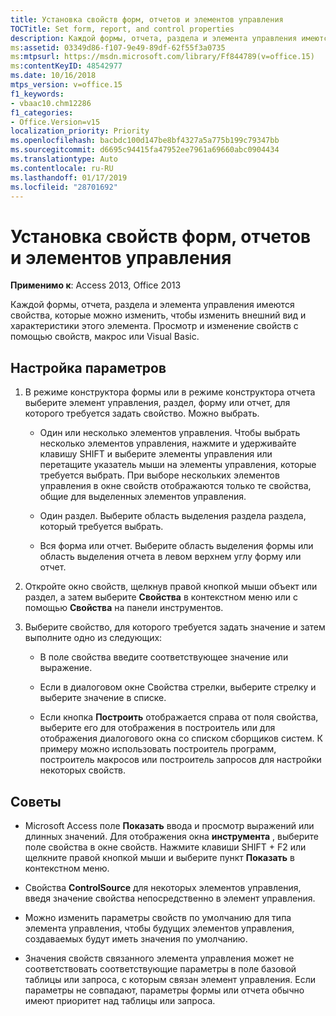 ```yaml
---
title: Установка свойств форм, отчетов и элементов управления
TOCTitle: Set form, report, and control properties
description: Каждой формы, отчета, раздела и элемента управления имеются свойства, которые можно изменить, чтобы изменить внешний вид и характеристики этого элемента в Access 2013.
ms:assetid: 03349d86-f107-9e49-89df-62f55f3a0735
ms:mtpsurl: https://msdn.microsoft.com/library/Ff844789(v=office.15)
ms:contentKeyID: 48542977
ms.date: 10/16/2018
mtps_version: v=office.15
f1_keywords:
- vbaac10.chm12286
f1_categories:
- Office.Version=v15
localization_priority: Priority
ms.openlocfilehash: bacbdc100d147be8bf4327a5a775b199c79347bb
ms.sourcegitcommit: d6695c94415fa47952ee7961a69660abc0904434
ms.translationtype: Auto
ms.contentlocale: ru-RU
ms.lasthandoff: 01/17/2019
ms.locfileid: "28701692"
---
```

# <a name="set-form-report-and-control-properties"></a>Установка свойств форм, отчетов и элементов управления

**Применимо к**: Access 2013, Office 2013

Каждой формы, отчета, раздела и элемента управления имеются свойства, которые можно изменить, чтобы изменить внешний вид и характеристики этого элемента. Просмотр и изменение свойств с помощью свойств, макрос или Visual Basic.

## <a name="set-properties"></a>Настройка параметров

1. В режиме конструктора формы или в режиме конструктора отчета выберите элемент управления, раздел, форму или отчет, для которого требуется задать свойство. Можно выбрать.
    
   - Один или несколько элементов управления. Чтобы выбрать несколько элементов управления, нажмите и удерживайте клавишу SHIFT и выберите элементы управления или перетащите указатель мыши на элементы управления, которые требуется выбрать. При выборе нескольких элементов управления в окне свойств отображаются только те свойства, общие для выделенных элементов управления.
    
   - Один раздел. Выберите область выделения раздела раздела, который требуется выбрать.
    
   - Вся форма или отчет. Выберите область выделения формы или область выделения отчета в левом верхнем углу форму или отчет.

2. Откройте окно свойств, щелкнув правой кнопкой мыши объект или раздел, а затем выберите **Свойства** в контекстном меню или с помощью **Свойства** на панели инструментов.

3. Выберите свойство, для которого требуется задать значение и затем выполните одно из следующих:
    
   - В поле свойства введите соответствующее значение или выражение.
    
   - Если в диалоговом окне Свойства стрелки, выберите стрелку и выберите значение в списке.
    
   - Если кнопка **Построить** отображается справа от поля свойства, выберите его для отображения в построитель или для отображения диалогового окна со списком сборщиков систем. К примеру можно использовать построитель программ, построитель макросов или построитель запросов для настройки некоторых свойств.

## <a name="tips"></a>Советы 

- Microsoft Access поле **Показать** ввода и просмотр выражений или длинных значений. Для отображения окна **инструмента** , выберите поле свойства в окне свойств. Нажмите клавиши SHIFT + F2 или щелкните правой кнопкой мыши и выберите пункт **Показать** в контекстном меню.

- Свойства **ControlSource** для некоторых элементов управления, введя значение свойства непосредственно в элемент управления.

- Можно изменить параметры свойств по умолчанию для типа элемента управления, чтобы будущих элементов управления, создаваемых будут иметь значения по умолчанию.

- Значения свойств связанного элемента управления может не соответствовать соответствующие параметры в поле базовой таблицы или запроса, с которым связан элемент управления. Если параметры не совпадают, параметры формы или отчета обычно имеют приоритет над таблицы или запроса.

